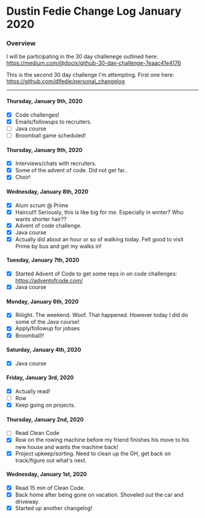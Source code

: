 # Dustin Fedie Change Log January 2020
### Overview
I will be participating in the 30 day challenege outlined here: https://medium.com/@docix/github-30-day-challenge-7eaac41e4176

This is the second 30 day challenge I'm attempting. First one here: https://github.com/dlfedie/personal_changelog

---
#### Thursday, January 9th, 2020
- [x] Code challenges!
- [x] Emails/followups to recruiters.
- [ ] Java course
- [ ] Broomball game scheduled!

#### Thursday, January 9th, 2020
- [x] Interviews/chats with recruiters.
- [x] Some of the advent of code. Did not get far..
- [x] Choir!

#### Wednesday, January 8th, 2020
- [x] Alum scrum @ Prime
- [x] Haircut!! Seriously, this is like big for me. Especially in winter? Who wants shorter hair??
- [x] Advent of code challenge.
- [x] Java course
- [x] Actually did about an hour or so of walking today. Felt good to visit Prime by bus and get my walks in!

#### Tuesday, January 7th, 2020
- [x] Started Advent of Code to get some reps in on code challenges: https://adventofcode.com/
- [x] Java course

#### Monday, January 6th, 2020
- [x] Riiiight. The weekend. Woof. That happened. However today I did do some of the Java course!
- [x] Apply/followup for jobses
- [x] Broomball!!

#### Saturday, January 4th, 2020
- [x] Java course

#### Friday, January 3rd, 2020
- [x] Actually read!
- [ ] Row
- [x] Keep going on projects.

#### Thursday, January 2nd, 2020
- [ ] Read Clean Code
- [x] Row on the rowing machine before my friend finishes his move to his new house and wants the machine back!
- [x] Project upkeep/sorting. Need to clean up the GH, get back on track/figure out what's next.

#### Wednesday, January 1st, 2020
- [x] Read 15 min of Clean Code.
- [x] Back home after being gone on vacation. Shoveled out the car and driveway.
- [x] Started up another changelog!
